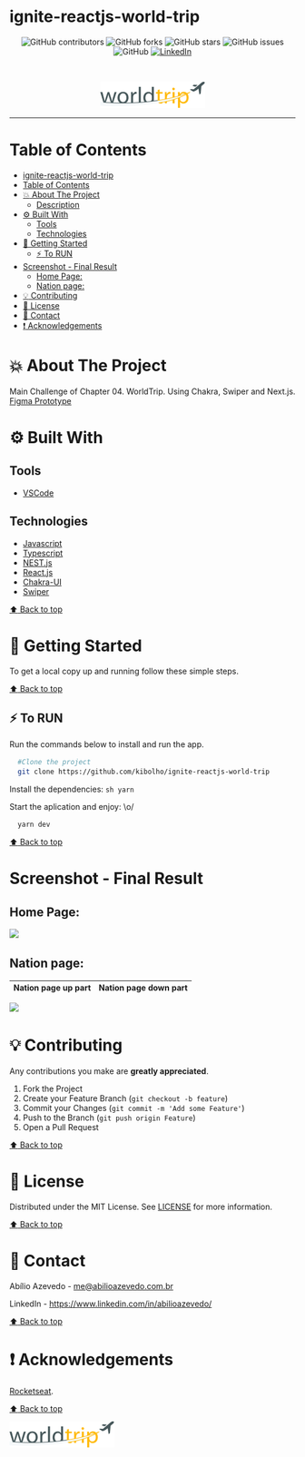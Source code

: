 # ignite-reactjs-world-trip

<!-- BADGES -->
<p align="center">
  <img alt="GitHub contributors" src="https://img.shields.io/github/contributors/kibolho/ignite-reactjs-world-trip?color=green">
  <img alt="GitHub forks" src="https://img.shields.io/github/forks/kibolho/ignite-reactjs-world-trip">
  <img alt="GitHub stars" src="https://img.shields.io/github/stars/kibolho/ignite-reactjs-world-trip">
  <img alt="GitHub issues" src="https://img.shields.io/github/issues/kibolho/ignite-reactjs-world-trip">
  <img alt="GitHub" src="https://img.shields.io/github/license/kibolho/ignite-reactjs-world-trip">
  <a href="https://www.linkedin.com/in/abilioazevedo/">
    <img alt="LinkedIn" src="https://img.shields.io/badge/-LinkedIn-black.svg?style=flat&logo=linkedin&colorB=555">
  </a>
</p>
<br/>

<!-- PROJECT LOGO -->
<p align="center">
  <a href="https://github.com/kibolho/ignite-reactjs-world-trip">
     <img src=".github/logo.png" alt="Logo">
  </a>
</p>

***

<!-- TABLE OF CONTENTS -->
# Table of Contents
- [ignite-reactjs-world-trip](#ignite-reactjs-world-trip)
- [Table of Contents](#table-of-contents)
- [:boom: About The Project](#boom-about-the-project)
  - [Description](#description)
- [:gear: Built With](#gear-built-with)
  - [Tools](#tools)
  - [Technologies](#technologies)
- [:rocket: Getting Started](#rocket-getting-started)
  - [:zap: To RUN](#zap-to-run)
- [Screenshot - Final Result](#screenshot---final-result)
  - [Home Page:](#home-page)
  - [Nation page:](#nation-page)
- [:bulb: Contributing](#bulb-contributing)
- [:memo: License](#memo-license)
- [:e-mail: Contact](#e-mail-contact)
- [:exclamation: Acknowledgements](#exclamation-acknowledgements)
<!-- * [Usage](#usage)
* [Roadmap](#arrows_clockwise-roadmap) -->

<!-- ABOUT THE PROJECT -->
# :boom: About The Project

Main Challenge of Chapter 04. WorldTrip. Using Chakra, Swiper and Next.js.
[Figma Prototype](https://www.figma.com/file/zLovqF0nkE457NOIn2HhOi/Desafio-1-M%C3%B3dulo-4-ReactJS-(Copy)?node-id=0%3A1)

# :gear: Built With
  ## Tools
  * [VSCode](https://code.visualstudio.com/)

  ## Technologies
  * [Javascript](https://developer.mozilla.org/pt-BR/docs/Learn/JavaScript)
  * [Typescript](https://www.typescriptlang.org/)
  * [NEST.js](https://nestjs.com/)
  * [React.js](https://reactjs.org/)
  * [Chakra-UI](https://chakra-ui.com/)
  * [Swiper](https://swiperjs.com/)

  [:arrow_up: Back to top](#table-of-Contents)


<!-- GETTING STARTED -->
# :rocket: Getting Started

To get a local copy up and running follow these simple steps.

[:arrow_up: Back to top](#table-of-Contents)


## :zap: To RUN
Run the commands below to install and run the app.
  ```sh
    #Clone the project
    git clone https://github.com/kibolho/ignite-reactjs-world-trip
  ```
Install the dependencies:
    ```sh
      yarn
    ```

Start the aplication and enjoy: \o/
```sh
  yarn dev
```

[:arrow_up: Back to top](#table-of-Contents)


# Screenshot - Final Result

## Home Page:

<img src=".github/home.png" width="425"/> 

## Nation page:

Nation page up part            |  Nation page down part  
:-------------------------:|:-------------------------:
<img src=".github/nation.png" width="425"/>

<!-- CONTRIBUTING -->
# :bulb: Contributing

Any contributions you make are **greatly appreciated**.

1. Fork the Project
2. Create your Feature Branch (`git checkout -b feature`)
3. Commit your Changes (`git commit -m 'Add some Feature'`)
4. Push to the Branch (`git push origin Feature`)
5. Open a Pull Request

[:arrow_up: Back to top](#table-of-Contents)

<!-- USAGE EXAMPLES -->
<!-- # Usage

Use this space to show useful examples of how a project can be used. Additional screenshots, code examples and demos work well in this space. You may also link to more resources.

_For more examples, please refer to the [Documentation](https://example.com)_ -->


<!-- LICENSE -->
# :memo: License

Distributed under the MIT License. See [LICENSE](LICENSE.md) for more information.

[:arrow_up: Back to top](#table-of-Contents)


<!-- CONTACT -->
# :e-mail: Contact

Abílio Azevedo - <me@abilioazevedo.com.br>

LinkedIn - <https://www.linkedin.com/in/abilioazevedo/>

[:arrow_up: Back to top](#table-of-Contents)


<!-- ACKNOWLEDGEMENTS -->
# :exclamation: Acknowledgements

[Rocketseat](https://rocketseat.com.br/ "Rocketseat").

[:arrow_up: Back to top](#table-of-Contents)

![project preview](.github/logo.png)
